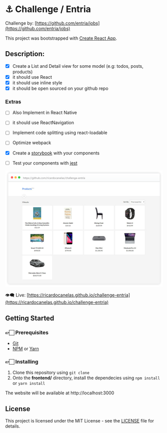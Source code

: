# ⚓ Challenge / Entria

Challenge by: [https://github.com/entria/jobs](https://github.com/entria/jobs)

This project was bootstrapped with [Create React App](https://github.com/facebook/create-react-app).

## Description:

- [x] Create a List and Detail view for some model (e.g: todos, posts, products)
- [x] it should use React
- [x] it should use inline style
- [x] it should be open sourced on your github repo

### **Extras**

- [ ] Also Implement in React Native
- [ ] it should use ReactNavigation
- [ ] Implement code splitting using react-loadable
- [ ] Optimize webpack
- [x] Create a [storybook] with your components
- [ ] Test your components with [jest]


![screengrab](frontend/screengrab.png)

👁️‍🗨️ Live: [https://ricardocanelas.github.io/challenge-entria](https://ricardocanelas.github.io/challenge-entria)

## Getting Started

### 👉🏻 Prerequisites

* [Git]
* [NPM] or [Yarn]

### 👉🏻 Installing

1. Clone this repository using `git clone`
2. Onto the **frontend/** directory, install the dependecies using `npm install` or `yarn install`

The website will be available at http://localhost:3000

## License

This project is licensed under the MIT License - see the [LICENSE](LICENSE) file for details.

[storybook]: https://github.com/storybooks/storybook
[jest]: https://jest-everywhere.now.sh
[git]: https://git-scm.com
[npm]: https://www.npmjs.com/get-npm
[yarn]: https://yarnpkg.com